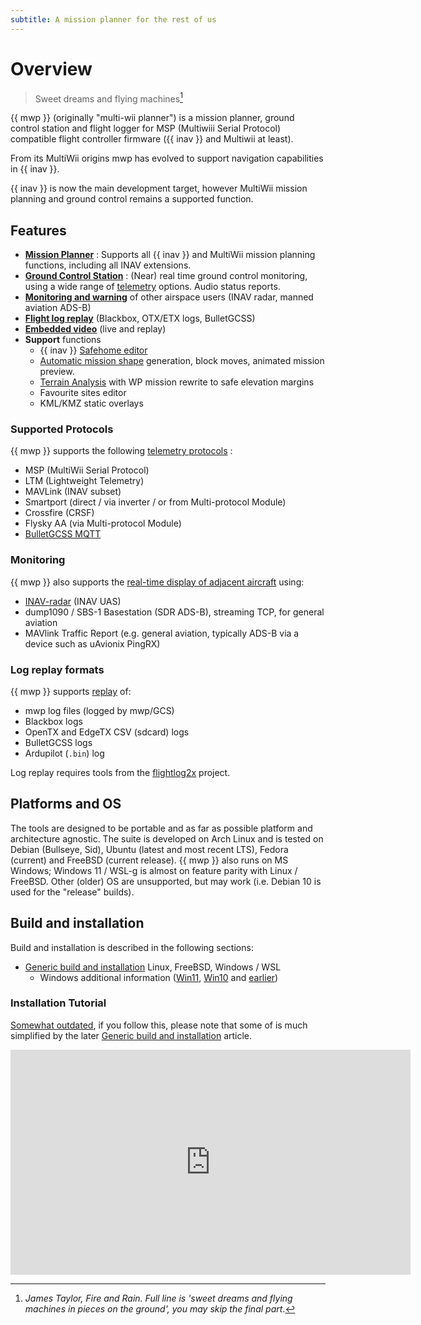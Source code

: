 ```yaml
---
subtitle: A mission planner for the rest of us
---
```


# Overview

> Sweet dreams and flying machines[^1]

[^1]: *James Taylor, Fire and Rain. Full line is 'sweet dreams and flying machines in pieces on the ground', you may skip the final part*.

{{ mwp }} (originally "multi-wii planner") is a mission planner, ground control station and flight logger for MSP (Multiwiii Serial Protocol) compatible flight controller firmware ({{ inav }} and Multiwii at least).

From its MultiWii origins mwp has evolved to support navigation capabilities in {{ inav }}.

{{ inav }} is now the main development target, however MultiWii mission planning and ground control remains a supported function.

## Features

* [**Mission Planner**](mission-editor.md) : Supports all {{ inav }} and MultiWii mission planning functions, including all INAV extensions.
* [**Ground Control Station**](gcs-features.md) : (Near) real time ground control monitoring, using a wide range of [telemetry](#supported-protocols) options. Audio status reports.
* [**Monitoring and warning**](mwp-Radar-View.md) of other airspace users (INAV radar, manned aviation ADS-B)
* [**Flight log replay**](replay-tools.md)  (Blackbox, OTX/ETX logs, BulletGCSS)
* [**Embedded video**](mwp_video_player.md) (live and replay)
* **Support** functions
    * {{ inav }} [Safehome editor](mwp-safehomes-editor.md)
    * [Automatic mission shape](mission-editor.md#add-shape) generation, block moves, animated mission preview.
    * [Terrain Analysis](Mission-Elevation-Plot-and-Terrain-Analysis.md) with WP mission rewrite to safe elevation margins
    * Favourite sites editor
    * KML/KMZ static overlays

### Supported Protocols

{{ mwp }} supports the following [telemetry protocols](mwp-multi-procotol.md) :

* MSP (MultiWii Serial Protocol)
* LTM (Lightweight Telemetry)
* MAVLink (INAV subset)
* Smartport (direct /  via inverter / or from Multi-protocol Module)
* Crossfire (CRSF)
* Flysky AA (via Multi-protocol Module)
* [BulletGCSS MQTT](https://github.com/stronnag/mwptools/wiki/mqtt---bulletgcss-telemetry)

### Monitoring

{{ mwp }} also supports the [real-time display of adjacent aircraft](mwp-Radar-View.md) using:

* [INAV-radar](https://github.com/OlivierC-FR/ESP32-INAV-Radar/) (INAV UAS)
* dump1090 / SBS-1 Basestation (SDR ADS-B), streaming TCP, for general aviation
* MAVlink Traffic Report (e.g. general aviation, typically ADS-B via a device such as uAvionix PingRX)

### Log replay formats

{{ mwp }} supports [replay](replay-tools.md) of:

* mwp log files (logged by mwp/GCS)
* Blackbox logs
* OpenTX and EdgeTX CSV (sdcard) logs
* BulletGCSS logs
* Ardupilot (`.bin`) log

Log replay requires tools from the [flightlog2x](https://github.com/stronnag/bbl2kml) project.

## Platforms and OS

The tools are designed to be portable and as far as possible platform and architecture agnostic. The suite is developed on Arch Linux and is tested on Debian (Bullseye, Sid), Ubuntu (latest and most recent LTS), Fedora (current)  and FreeBSD (current release). {{ mwp }} also runs on MS Windows; Windows 11 / WSL-g is almost on feature parity with Linux / FreeBSD. Other (older) OS are unsupported, but may work (i.e. Debian 10 is used for the "release" builds).

## Build and installation

Build and installation is described in the following sections:

* [Generic build and installation](Building-with-meson-and-ninja.md) Linux, FreeBSD, Windows / WSL
    * Windows additional information ([Win11](mwp-in-Windows-11---WSL-G.md), [Win10](https://github.com/stronnag/mwptools/wiki/mwp-in-WSL) and [earlier](https://github.com/stronnag/mwptools/wiki/mwp-on-cygwin))

### Installation Tutorial

[Somewhat outdated](https://vimeo.com/256052320), if you follow this, please note that some of is much simplified by the later  [Generic build and installation](Building-with-meson-and-ninja.md) article.

<iframe src="https://player.vimeo.com/video/256052320?h=83d47b048d"  width="640" height="360" frameborder="0" allow="autoplay; fullscreen;  picture-in-picture" allowfullscreen></iframe>
